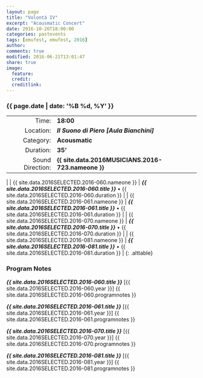 ```yaml
---
layout: page
title: "Volontà IV"
excerpt: "Acousmatic Concert"
date: 2016-10-26T18:00:00
categories: pastevents
tags: [emufest, emufest, 2016]
author:
comments: true
modified: 2016-06-21T13:01:47
share: true
image:
  feature:
  credit:
  creditlink:
---
```


### {{ page.date | date: '%B %d, %Y' }}

|  |  |
|------------:|:------------|
| Time: | **18:00** |
| Location: | ***Il Suono di Piero [Aula Bianchini]*** |
| Category: | **Acousmatic** |
| Duration: | **35'** |
| Sound Direction: | **{{ site.data.2016MUSICIANS.2016-723.nameone }}** |
|
| {{ site.data.2016SELECTED.2016-060.nameone }} | ***{{ site.data.2016SELECTED.2016-060.title }}*** • {{ site.data.2016SELECTED.2016-060.duration }} |
| {{ site.data.2016SELECTED.2016-061.nameone }} | ***{{ site.data.2016SELECTED.2016-061.title }}*** • {{ site.data.2016SELECTED.2016-061.duration }} |
| {{ site.data.2016SELECTED.2016-070.nameone }} | ***{{ site.data.2016SELECTED.2016-070.title }}*** • {{ site.data.2016SELECTED.2016-070.duration }} |
| {{ site.data.2016SELECTED.2016-081.nameone }} | ***{{ site.data.2016SELECTED.2016-081.title }}*** • {{ site.data.2016SELECTED.2016-081.duration }} |
{: .alttable}

### Program Notes

***{{ site.data.2016SELECTED.2016-060.title }}*** [{{ site.data.2016SELECTED.2016-060.year }}] {{ site.data.2016SELECTED.2016-060.programnotes }}

***{{ site.data.2016SELECTED.2016-061.title }}*** [{{ site.data.2016SELECTED.2016-061.year }}] {{ site.data.2016SELECTED.2016-061.programnotes }}

***{{ site.data.2016SELECTED.2016-070.title }}*** [{{ site.data.2016SELECTED.2016-070.year }}] {{ site.data.2016SELECTED.2016-070.programnotes }}

***{{ site.data.2016SELECTED.2016-081.title }}*** [{{ site.data.2016SELECTED.2016-081.year }}] {{ site.data.2016SELECTED.2016-081.programnotes }}
